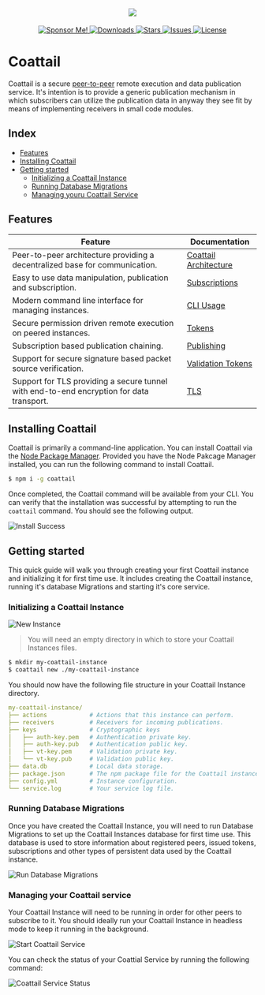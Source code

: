 <h1 align="center">
    <img src="./logo.png" />
</h1>

<p align="center">
  <a href="#">  
    <img src="https://img.shields.io/badge/%F0%9F%92%B8-Sponsor%20Me!-blue" alt="Sponsor Me!"/>
  </a>
  <a href="#">  
    <img src="https://img.shields.io/npm/dw/schwab-api" alt="Downloads"/>
  </a>
  <a href="#">  
    <img src="https://img.shields.io/github/stars/nathan-fiscaletti/schwab-api-js" alt="Stars"/>
  </a>
  <a href="#">  
    <img src="https://img.shields.io/github/issues/nathan-fiscaletti/schwab-api-js" alt="Issues"/>
  </a>
  <a href="#">  
    <img src="https://img.shields.io/github/license/nathan-fiscaletti/schwab-api-js" alt="License"/>
  </a>
</p>

# Coattail

Coattail is a secure [peer-to-peer](https://en.wikipedia.org/wiki/Peer-to-peer) remote execution and data publication service. It's intention is to provide a generic publication mechanism in which subscribers can utilize the publication data in anyway they see fit by means of implementing receivers in small code modules.

## Index

- [Features](#features)
- [Installing Coattail](#installing-coattail)
- [Getting started](#getting-started)
  - [Initializing a Coattail Instance](#initializing-a-coattail-instance)
  - [Running Database Migrations](#running-database-migrations)
  - [Managing youru Coattail Service](#managing-your-coattail-service)

## Features

|Feature|Documentation|
|---|---|
|Peer-to-peer architecture providing a decentralized base for communication.|[Coattail Architecture](./docs/architecture.md)|
|Easy to use data manipulation, publication and subscription.|[Subscriptions](./docs/architecture.md)|
|Modern command line interface for managing instances.|[CLI Usage](./docs/cli.md)|
|Secure permission driven remote execution on peered instances.|[Tokens](./docs/tokens.md)|
|Subscription based publication chaining.|[Publishing](./docs/publishing.md)|
|Support for secure signature based packet source verification.|[Validation Tokens](./docs/vts.md)|
|Support for TLS providing a secure tunnel with end-to-end encryption for data transport.|[TLS](./docs/tls.md)|

## Installing Coattail

Coattail is primarily a command-line application. You can install Coattail via the [Node Package Manager](https://docs.npmjs.com/downloading-and-installing-node-js-and-npm). Provided you have the Node Pakcage Manager installed, you can run the following command to install Coattail.

```sh
$ npm i -g coattail
```

Once completed, the Coattail command will be available from your CLI. You can verify that the installation was successful by attempting to run the `coattail` command. You should see the following output.

![Install Success](./docs/images/install-success.png)

## Getting started

This quick guide will walk you through creating your first Coattail instance and initializing it for first time use. It includes creating the Coattail instance, running it's database Migrations and starting it's core service.

### Initializing a Coattail Instance

![New Instance](./docs/images/new-instance.png)

> You will need an empty directory in which to store your Coattail Instances files.

```sh
$ mkdir my-coattail-instance
$ coattail new ./my-coattail-instance
```

You should now have the following file structure in your Coattail Instance directory.

```yaml
my-coattail-instance/
├── actions            # Actions that this instance can perform.
├── receivers          # Receivers for incoming publications.
├── keys               # Cryptographic keys
│   ├── auth-key.pem   # Authentication private key.
│   ├── auth-key.pub   # Authentication public key.
│   ├── vt-key.pem     # Validation private key.
│   └── vt-key.pub     # Validation public key.
├── data.db            # Local data storage.
├── package.json       # The npm package file for the Coattail instance.
├── config.yml         # Instance configuration.
└── service.log        # Your service log file.
```

### Running Database Migrations

Once you have created the Coattail Instance, you will need to run Database Migrations to set up the Coattail Instances database for first time use. This database is used to store information about registered peers, issued tokens, subscriptions and other types of persistent data used by the Coattail instance.

![Run Database Migrations](./docs/images/migrate.png)

### Managing your Coattail service

Your Coattail Instance will need to be running in order for other peers to subscribe to it. You should ideally run your Coattail Instance in headless mode to keep it running in the background.

![Start Coattail Service](./docs/images/start-service.png)

You can check the status of your Coattial Service by running the following command:

![Coattail Service Status](./docs/images/service-status.png)
